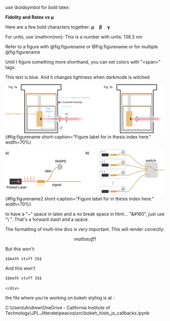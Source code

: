 

use \boldsymbol for bold latex:

**Fidelity and Rates vs $\boldsymbol \mu$**

Here are a few bold characters together: $\boldsymbol{\mu \quad \beta \quad \gamma}$

For units, use \mathrm{nm}:
This is a number with units: $138.3~\mathrm{nm}$

Refer to a figure with @fig:figurename or @Fig:figurename or for multiple @fig:figurename

Until I figure something more shorthand, you can set colors with "<span\>" tags:

<span class=blue markdown> This text is blue. And it changes lightness when darkmode is witched </span>


![**Caption title here** a) Long caption here](./figs_06/fig1b_light.svg){#fig:figurename short-caption="Figure label for in thesis index here." width=70%}

![**Caption title here** a) Long caption here](./figs_06/hsps_light.svg){#fig:figurename2 short-caption="Figure label for in thesis index here." width=70%}


to have a "~" space in latex and a no break space in html... "\&#160", just use "\ ". That's a forward slash and a space.


The formatting of multi-line divs is very important. This will render correctly:

<div class=blue markdown> 

$$math stuff 1$$

</div>

But this won't:
<div class=blue markdown> 

    $$math stuff 2$$

</div>

And this won't
    <div class=blue markdown> 

    $$math stuff 3$$

    </div>


the file where you're working on bokeh styling is at :

C:\Users\Andrew\OneDrive - California Institute of Technology\JPL\.Jitterate\peacoq\src\bokeh_hists_js_callbacks.ipynb
